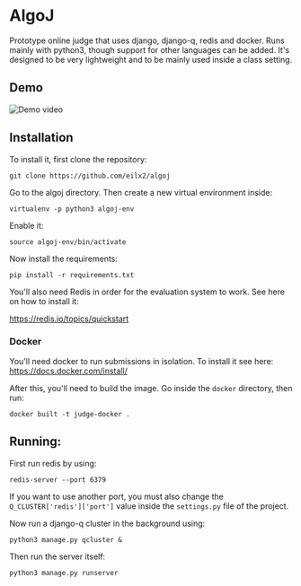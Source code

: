 # AlgoJ 

Prototype online judge that uses django, django-q, redis and docker. Runs mainly with python3, though support for other languages can be added.
It's designed to be very lightweight and to be mainly used inside a class setting.

## Demo

![Demo video](https://thumbs.gfycat.com/DisguisedNauticalIaerismetalmark-size_restricted.gif)


## Installation

To install it, first clone the repository:

`git clone https://github.com/eilx2/algoj`


Go to the algoj directory. Then create a new virtual environment inside:

`virtualenv -p python3 algoj-env`


Enable it:

`source algoj-env/bin/activate`


Now install the requirements:

`pip install -r requirements.txt`

You'll also need Redis in order for the evaluation system to work. See here on how to install it:

https://redis.io/topics/quickstart

### Docker
You'll need docker to run submissions in isolation. To install it see here:
https://docs.docker.com/install/


After this, you'll need to build the image. Go inside the `docker` directory, then run:

`docker built -t judge-docker .`

## Running:

First run redis by using:

`redis-server --port 6379`

If you want to use another port, you must also change the `Q_CLUSTER['redis']['port']` value inside the `settings.py` file of the project.


Now run a django-q cluster in the background using:


`python3 manage.py qcluster &`


Then run the server itself:

`python3 manage.py runserver`
